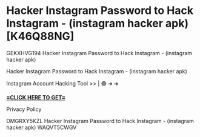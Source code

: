 # Hacker Instagram Password to Hack Instagram - (instagram hacker apk) [K46Q88NG]

GEKXHVG194 Hacker Instagram Password to Hack Instagram - (instagram hacker apk)

Hacker Instagram Password to Hack Instagram - (instagram hacker apk)

Instagram Account Hacking Tool >> | 🟢 ➜ ➜ 

**[=CLICK HERE TO GET=](https://www.google.com/url?q=https%3A%2F%2Fappbitly.com%2FSCUXe)**

Privacy Policy

 DMGRXY5KZL Hacker Instagram Password to Hack Instagram - (instagram hacker apk) WAQVT5CWGV

